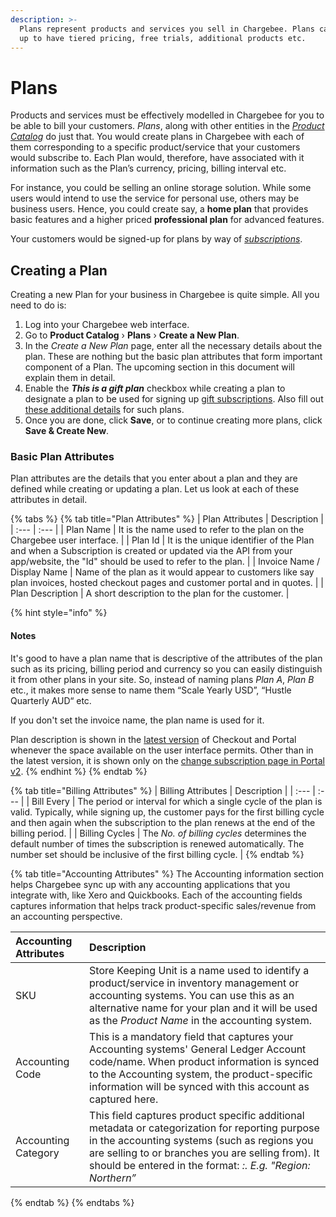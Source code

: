 ```yaml
---
description: >-
  Plans represent products and services you sell in Chargebee. Plans can be set
  up to have tiered pricing, free trials, additional products etc.
---
```


# Plans

Products and services must be effectively modelled in Chargebee for you to be able to bill your customers. _Plans_, along with other entities in the [_Product Catalog_](subscription-billing-guide.html#basic-setup) do just that. You would create plans in Chargebee with each of them corresponding to a specific product/service that your customers would subscribe to. Each Plan would, therefore, have associated with it information such as the Plan’s currency, pricing, billing interval etc.

For instance, you could be selling an online storage solution. While some users would intend to use the service for personal use, others may be business users. Hence, you could create say, a **home plan** that provides basic features and a higher priced **professional plan** for advanced features.

Your customers would be signed-up for plans by way of [_subscriptions_](subscriptions.html).

## Creating a Plan

Creating a new Plan for your business in Chargebee is quite simple. All you need to do is:

1. Log into your Chargebee web interface.
2. Go to **Product Catalog** › **Plans** › **Create a New Plan**.
3. In the _Create a New Plan_ page, enter all the necessary details about the plan. These are nothing but the basic plan attributes that form important component of a Plan. The upcoming section in this document will explain them in detail. 
4. Enable the _**This is a gift plan**_ checkbox while creating a plan to designate a plan to be used for signing up [gift subscriptions](gift-subscriptions.html). Also fill out [these additional details](gift-subscriptions.html#create-gift-plans) for such plans.
5. Once you are done, click **Save**, or to continue creating more plans, click **Save & Create New**. 

### Basic Plan Attributes

Plan attributes are the details that you enter about a plan and they are defined while creating or updating a plan. Let us look at each of these attributes in detail.

{% tabs %}
{% tab title="Plan Attributes" %}
| Plan Attributes | Description |
| :--- | :--- |
| Plan Name | It is the name used to refer to the plan on the Chargebee user interface. |
| Plan Id | It is the unique identifier of the Plan and when a Subscription is created or updated via the API from your app/website, the "Id" should be used to refer to the plan. |
| Invoice Name / Display Name | Name of the plan as it would appear to customers like say plan invoices, hosted checkout pages and customer portal and in quotes. |
| Plan Description | A short description to the plan for the customer. |

{% hint style="info" %}
#### Notes 

It's good to have a plan name that is descriptive of the attributes of the plan such as its pricing, billing period and currency so you can easily distinguish it from other plans in your site. So, instead of naming plans _Plan A_, _Plan B_ etc., it makes more sense to name them “Scale Yearly USD”, “Hustle Quarterly AUD“ etc.

If you don't set the invoice name, the plan name is used for it.

Plan description is shown in the [latest version](checkout-v3.html) of Checkout and Portal whenever the space available on the user interface permits. Other than in the latest version, it is shown only on the [change subscription page in Portal v2](customer_portal.html#change-subscription).
{% endhint %}
{% endtab %}

{% tab title="Billing Attributes" %}
| Billing Attributes | Description |
| :--- | :--- |
| Bill Every | The period or interval for which a single cycle of the plan is valid. Typically, while signing up, the customer pays for the first billing cycle and then again when the subscription to the plan renews at the end of the billing period. |
| Billing Cycles | The _No. of billing cycles_ determines the default number of times the subscription is renewed automatically. The number set should be inclusive of the first billing cycle. |
{% endtab %}

{% tab title="Accounting Attributes" %}
The Accounting information section helps Chargebee sync up with any accounting applications that you integrate with, like Xero and Quickbooks. Each of the accounting fields captures information that helps track product-specific sales/revenue from an accounting perspective.

| Accounting Attributes | Description |
| :--- | :--- |
| SKU | Store Keeping Unit is a name used to identify a product/service in inventory management or accounting systems. You can use this as an alternative name for your plan and it will be used as the _Product Name_ in the accounting system. |
| Accounting Code | This is a mandatory field that captures your Accounting systems' General Ledger Account code/name. When product information is synced to the Accounting system, the product-specific information will be synced with this account as captured here. |
| Accounting Category | This field captures product specific additional metadata or categorization for reporting purpose in the accounting systems \(such as regions you are selling to or branches you are selling from\). It should be entered in the format: _:. E.g. "Region: Northern”_ |
{% endtab %}
{% endtabs %}

